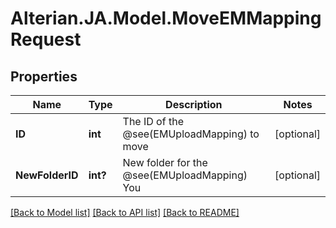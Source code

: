 # Alterian.JA.Model.MoveEMMappingRequest

## Properties

Name | Type | Description | Notes
------------ | ------------- | ------------- | -------------
**ID** | **int** | The ID of the @see(EMUploadMapping) to move | [optional] 
**NewFolderID** | **int?** | New folder for the @see(EMUploadMapping)  You | [optional] 

[[Back to Model list]](../README.md#documentation-for-models) [[Back to API list]](../README.md#documentation-for-api-endpoints) [[Back to README]](../README.md)

